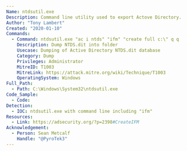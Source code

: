 ```yaml
---
Name: ntdsutil.exe
Description: Command line utility used to export Actove Directory.
Author: "Tony Lambert"
Created: "2020-01-10"
Commands:
  - Command: ntdsutil.exe "ac i ntds" "ifm" "create full c:\" q q
    Description: Dump NTDS.dit into folder
    Usecase: Dumping of Active Directory NTDS.dit database
    Category: Dump
    Privileges: Administrator
    MitreID: T1003
    MitreLink: https://attack.mitre.org/wiki/Technique/T1003
    OperatingSystem: Windows
Full_Path:
  - Path: C:\Windows\System32\ntdsutil.exe
Code_Sample:
  - Code:
Detection:
  - IOC: ntdsutil.exe with command line including "ifm"
Resources:
  - Link: https://adsecurity.org/?p=2398#CreateIFM
Acknowledgement:
  - Person: Sean Metcalf
    Handle: "@PyroTek3"
---
```

